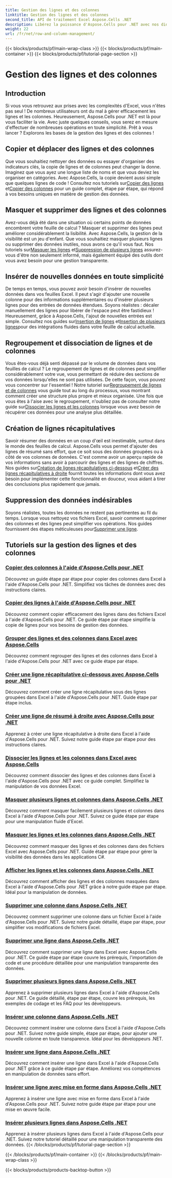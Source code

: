 ```yaml
---
title: Gestion des lignes et des colonnes
linktitle: Gestion des lignes et des colonnes
second_title: API de traitement Excel Aspose.Cells .NET
description: Libérez la puissance d'Aspose.Cells pour .NET avec nos didacticiels complets sur la gestion des lignes et des colonnes pour améliorer vos compétences Excel sans effort.
weight: 22
url: /fr/net/row-and-column-management/
---
```


{{< blocks/products/pf/main-wrap-class >}}
{{< blocks/products/pf/main-container >}}
{{< blocks/products/pf/tutorial-page-section >}}

# Gestion des lignes et des colonnes

## Introduction

Si vous vous retrouvez aux prises avec les complexités d'Excel, vous n'êtes pas seul ! De nombreux utilisateurs ont du mal à gérer efficacement les lignes et les colonnes. Heureusement, Aspose.Cells pour .NET est là pour vous faciliter la vie. Avec juste quelques conseils, vous serez en mesure d'effectuer de nombreuses opérations en toute simplicité. Prêt à vous lancer ? Explorons les bases de la gestion des lignes et des colonnes !

## Copier et déplacer des lignes et des colonnes

 Que vous souhaitiez nettoyer des données ou essayer d'organiser des indicateurs clés, la copie de lignes et de colonnes peut changer la donne. Imaginez que vous ayez une longue liste de noms et que vous deviez les organiser en catégories. Avec Aspose.Cells, la copie devient aussi simple que quelques lignes de code ! Consultez nos tutoriels sur[Copier des lignes](./copying-rows/) et[Copier des colonnes](./copying-columns/) pour un guide complet, étape par étape, qui répond à vos besoins uniques en matière de gestion des données.

## Masquer et supprimer des lignes et des colonnes

 Avez-vous déjà été dans une situation où certains points de données encombrent votre feuille de calcul ? Masquer et supprimer des lignes peut améliorer considérablement la lisibilité. Avec Aspose.Cells, la gestion de la visibilité est un jeu d'enfant. Que vous souhaitiez masquer plusieurs lignes ou supprimer des données inutiles, nous avons ce qu'il vous faut. Nos tutoriels sur[Masquer les lignes](./hide-rows-columns-aspose-cells/) et[Suppression de plusieurs lignes](./delete-multiple-rows-aspose-cells/) assurez-vous d'être non seulement informé, mais également équipé des outils dont vous avez besoin pour une gestion transparente.

## Insérer de nouvelles données en toute simplicité

 De temps en temps, vous pouvez avoir besoin d'insérer de nouvelles données dans vos feuilles Excel. Il peut s'agir d'ajouter une nouvelle colonne pour des informations supplémentaires ou d'insérer plusieurs lignes pour des entrées de données étendues. Soyons réalistes : décaler manuellement des lignes pour libérer de l'espace peut être fastidieux ! Heureusement, grâce à Aspose.Cells, l'ajout de nouvelles entrées est simple. Consultez nos guides sur[Insertion de lignes](./insert-row-aspose-cells/) et[Insertion de plusieurs lignes](./insert-multiple-rows-aspose-cells/)pour des intégrations fluides dans votre feuille de calcul actuelle.

## Regroupement et dissociation de lignes et de colonnes

 Vous êtes-vous déjà senti dépassé par le volume de données dans vos feuilles de calcul ? Le regroupement de lignes et de colonnes peut simplifier considérablement votre vue, vous permettant de réduire des sections de vos données lorsqu'elles ne sont pas utilisées. De cette façon, vous pouvez vous concentrer sur l'essentiel ! Notre tutoriel sur[Regroupement de lignes et de colonnes](./grouping-rows-and-columns/) vous guide tout au long du processus, vous montrant comment créer une structure plus propre et mieux organisée. Une fois que vous êtes à l'aise avec le regroupement, n'oubliez pas de consulter notre guide sur[Dissocier les lignes et les colonnes](./ungrouping-rows-and-columns/) lorsque vous avez besoin de récupérer ces données pour une analyse plus détaillée.

## Création de lignes récapitulatives

Savoir résumer des données en un coup d'œil est inestimable, surtout dans le monde des feuilles de calcul. Aspose.Cells vous permet d'ajouter des lignes de résumé sans effort, que ce soit sous des données groupées ou à côté de vos colonnes de données. C'est comme avoir un aperçu rapide de vos informations sans avoir à parcourir des lignes et des lignes de chiffres. Nos guides sur[Création de lignes récapitulatives ci-dessous](./summary-row-below/) et[Créer des lignes récapitulatives à droite](./summary-row-right/) fournit toutes les informations dont vous avez besoin pour implémenter cette fonctionnalité en douceur, vous aidant à tirer des conclusions plus rapidement que jamais.

## Suppression des données indésirables

 Soyons réalistes, toutes les données ne restent pas pertinentes au fil du temps. Lorsque vous nettoyez vos fichiers Excel, savoir comment supprimer des colonnes et des lignes peut simplifier vos opérations. Nos guides fournissent des étapes méticuleuses pour[Supprimer une ligne](./delete-row-aspose-cells/).

## Tutoriels sur la gestion des lignes et des colonnes
### [Copier des colonnes à l'aide d'Aspose.Cells pour .NET](./copying-columns/)
Découvrez un guide étape par étape pour copier des colonnes dans Excel à l'aide d'Aspose.Cells pour .NET. Simplifiez vos tâches de données avec des instructions claires.
### [Copier des lignes à l'aide d'Aspose.Cells pour .NET](./copying-rows/)
Découvrez comment copier efficacement des lignes dans des fichiers Excel à l'aide d'Aspose.Cells pour .NET. Ce guide étape par étape simplifie la copie de lignes pour vos besoins de gestion des données.
### [Grouper des lignes et des colonnes dans Excel avec Aspose.Cells](./grouping-rows-and-columns/)
Découvrez comment regrouper des lignes et des colonnes dans Excel à l'aide d'Aspose.Cells pour .NET avec ce guide étape par étape.
### [Créer une ligne récapitulative ci-dessous avec Aspose.Cells pour .NET](./summary-row-below/)
Découvrez comment créer une ligne récapitulative sous des lignes groupées dans Excel à l'aide d'Aspose.Cells pour .NET. Guide étape par étape inclus.
### [Créer une ligne de résumé à droite avec Aspose.Cells pour .NET](./summary-row-right/)
Apprenez à créer une ligne récapitulative à droite dans Excel à l'aide d'Aspose.Cells pour .NET. Suivez notre guide étape par étape pour des instructions claires.
### [Dissocier les lignes et les colonnes dans Excel avec Aspose.Cells](./ungrouping-rows-and-columns/)
Découvrez comment dissocier des lignes et des colonnes dans Excel à l'aide d'Aspose.Cells pour .NET avec ce guide complet. Simplifiez la manipulation de vos données Excel.
### [Masquer plusieurs lignes et colonnes dans Aspose.Cells .NET](./hide-multiple-rows-columns-aspose-cells/)
Découvrez comment masquer facilement plusieurs lignes et colonnes dans Excel à l'aide d'Aspose.Cells pour .NET. Suivez ce guide étape par étape pour une manipulation fluide d'Excel.
### [Masquer les lignes et les colonnes dans Aspose.Cells .NET](./hide-rows-columns-aspose-cells/)
Découvrez comment masquer des lignes et des colonnes dans des fichiers Excel avec Aspose.Cells pour .NET. Guide étape par étape pour gérer la visibilité des données dans les applications C#.
### [Afficher les lignes et les colonnes dans Aspose.Cells .NET](./unhide-rows-columns-aspose-cells/)
Découvrez comment afficher des lignes et des colonnes masquées dans Excel à l'aide d'Aspose.Cells pour .NET grâce à notre guide étape par étape. Idéal pour la manipulation de données.
### [Supprimer une colonne dans Aspose.Cells .NET](./delete-column-aspose-cells/)
Découvrez comment supprimer une colonne dans un fichier Excel à l'aide d'Aspose.Cells pour .NET. Suivez notre guide détaillé, étape par étape, pour simplifier vos modifications de fichiers Excel.
### [Supprimer une ligne dans Aspose.Cells .NET](./delete-row-aspose-cells/)
Découvrez comment supprimer une ligne dans Excel avec Aspose.Cells pour .NET. Ce guide étape par étape couvre les prérequis, l'importation de code et une procédure détaillée pour une manipulation transparente des données.
### [Supprimer plusieurs lignes dans Aspose.Cells .NET](./delete-multiple-rows-aspose-cells/)
Apprenez à supprimer plusieurs lignes dans Excel à l'aide d'Aspose.Cells pour .NET. Ce guide détaillé, étape par étape, couvre les prérequis, les exemples de codage et les FAQ pour les développeurs.
### [Insérer une colonne dans Aspose.Cells .NET](./insert-column-aspose-cells/)
Découvrez comment insérer une colonne dans Excel à l'aide d'Aspose.Cells pour .NET. Suivez notre guide simple, étape par étape, pour ajouter une nouvelle colonne en toute transparence. Idéal pour les développeurs .NET.
### [Insérer une ligne dans Aspose.Cells .NET](./insert-row-aspose-cells/)
Découvrez comment insérer une ligne dans Excel à l'aide d'Aspose.Cells pour .NET grâce à ce guide étape par étape. Améliorez vos compétences en manipulation de données sans effort.
### [Insérer une ligne avec mise en forme dans Aspose.Cells .NET](./insert-row-formatting-aspose-cells/)
Apprenez à insérer une ligne avec mise en forme dans Excel à l'aide d'Aspose.Cells pour .NET. Suivez notre guide étape par étape pour une mise en œuvre facile.
### [Insérer plusieurs lignes dans Aspose.Cells .NET](./insert-multiple-rows-aspose-cells/)
Apprenez à insérer plusieurs lignes dans Excel à l'aide d'Aspose.Cells pour .NET. Suivez notre tutoriel détaillé pour une manipulation transparente des données.
{{< /blocks/products/pf/tutorial-page-section >}}

{{< /blocks/products/pf/main-container >}}
{{< /blocks/products/pf/main-wrap-class >}}

{{< blocks/products/products-backtop-button >}}
